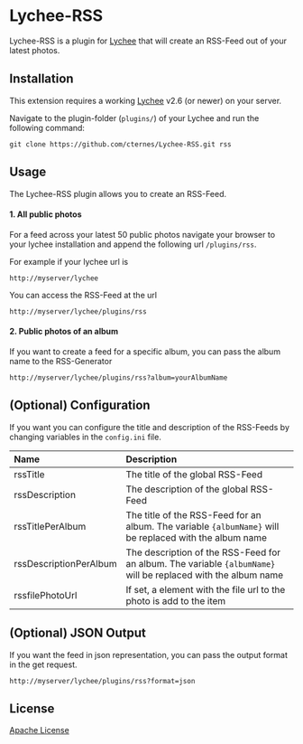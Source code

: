 Lychee-RSS
==========

Lychee-RSS is a plugin for [Lychee](https://github.com/electerious/Lychee) that will create an RSS-Feed out of your latest photos.

## Installation

This extension requires a working [Lychee](https://github.com/electerious/Lychee) v2.6 (or newer) on your server.

Navigate to the plugin-folder (`plugins/`) of your Lychee and run the following command:

	git clone https://github.com/cternes/Lychee-RSS.git rss
	
## Usage

The Lychee-RSS plugin allows you to create an RSS-Feed.

#### 1. All public photos

For a feed across your latest 50 public photos navigate your browser to your lychee installation and append the following url `/plugins/rss`.

For example if your lychee url is 

    http://myserver/lychee

You can access the RSS-Feed at the url

    http://myserver/lychee/plugins/rss

#### 2. Public photos of an album

If you want to create a feed for a specific album, you can pass the album name to the RSS-Generator

    http://myserver/lychee/plugins/rss?album=yourAlbumName

## (Optional) Configuration

If you want you can configure the title and description of the RSS-Feeds by changing variables in the `config.ini` file.

| Name | Description |
|:-----------|:------------|
| rssTitle | The title of the global RSS-Feed |
| rssDescription | The description of the global RSS-Feed |
| rssTitlePerAlbum | The title of the RSS-Feed for an album. The variable `{albumName}` will be replaced with the album name |
| rssDescriptionPerAlbum | The description of the RSS-Feed for an album. The variable `{albumName}` will be replaced with the album name |
| rssfilePhotoUrl | If set, a element with the file url to the photo is add to the item |

## (Optional) JSON Output

If you want the feed in json representation, you can pass the output format in the get request.

	http://myserver/lychee/plugins/rss?format=json

## License

[Apache License](./LICENSE)